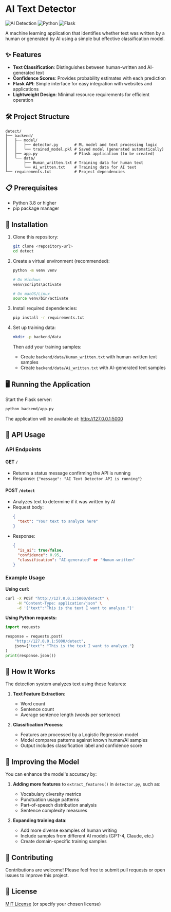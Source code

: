 # AI Text Detector

![AI Detection](https://img.shields.io/badge/AI%20Detection-Enabled-brightgreen)
![Python](https://img.shields.io/badge/Python-3.8+-blue)
![Flask](https://img.shields.io/badge/Flask-Latest-000000)

A machine learning application that identifies whether text was written by a human or generated by AI using a simple but effective classification model.

## ✨ Features

- **Text Classification**: Distinguishes between human-written and AI-generated text
- **Confidence Scores**: Provides probability estimates with each prediction
- **Flask API**: Simple interface for easy integration with websites and applications
- **Lightweight Design**: Minimal resource requirements for efficient operation

## 🛠️ Project Structure

```
detect/
├── backend/
│   ├── model/
│   │   ├── detector.py       # ML model and text processing logic
│   │   └── trained_model.pkl # Saved model (generated automatically)
│   ├── app.py                # Flask application (to be created)
│   └── data/
│       ├── Human_written.txt # Training data for human text
│       └── Ai_written.txt    # Training data for AI text
└── requirements.txt          # Project dependencies
```

## 📋 Prerequisites

- Python 3.8 or higher
- pip package manager

## 🚀 Installation

1. Clone this repository:
   ```bash
   git clone <repository-url>
   cd detect
   ```

2. Create a virtual environment (recommended):
   ```bash
   python -m venv venv
   
   # On Windows
   venv\Scripts\activate
   
   # On macOS/Linux
   source venv/bin/activate
   ```

3. Install required dependencies:
   ```bash
   pip install -r requirements.txt
   ```

4. Set up training data:
   ```bash
   mkdir -p backend/data
   ```
   
   Then add your training samples:
   - Create `backend/data/Human_written.txt` with human-written text samples
   - Create `backend/data/Ai_written.txt` with AI-generated text samples

## 🖥️ Running the Application

Start the Flask server:

```bash
python backend/app.py
```

The application will be available at: http://127.0.0.1:5000

## 📝 API Usage

### API Endpoints

#### GET `/`
- Returns a status message confirming the API is running
- Response: `{"message": "AI Text Detector API is running"}`

#### POST `/detect`
- Analyzes text to determine if it was written by AI
- Request body:
  ```json
  {
    "text": "Your text to analyze here"
  }
  ```
- Response:
  ```json
  {
    "is_ai": true/false,
    "confidence": 0.95,
    "classification": "AI-generated" or "Human-written"
  }
  ```

### Example Usage

**Using curl:**
```bash
curl -X POST "http://127.0.0.1:5000/detect" \
     -H "Content-Type: application/json" \
     -d '{"text":"This is the text I want to analyze."}'
```

**Using Python requests:**
```python
import requests

response = requests.post(
    "http://127.0.0.1:5000/detect",
    json={"text": "This is the text I want to analyze."}
)
print(response.json())
```

## 🧠 How It Works

The detection system analyzes text using these features:

1. **Text Feature Extraction**:
   - Word count
   - Sentence count
   - Average sentence length (words per sentence)

2. **Classification Process**:
   - Features are processed by a Logistic Regression model
   - Model compares patterns against known human/AI samples
   - Output includes classification label and confidence score

## 🔧 Improving the Model

You can enhance the model's accuracy by:

1. **Adding more features** to `extract_features()` in `detector.py`, such as:
   - Vocabulary diversity metrics
   - Punctuation usage patterns
   - Part-of-speech distribution analysis
   - Sentence complexity measures

2. **Expanding training data**:
   - Add more diverse examples of human writing
   - Include samples from different AI models (GPT-4, Claude, etc.)
   - Create domain-specific training samples

## 🤝 Contributing

Contributions are welcome! Please feel free to submit pull requests or open issues to improve this project.

## 📄 License

[MIT License](LICENSE) (or specify your chosen license)